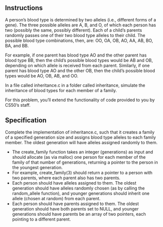 ## Instructions

A person’s blood type is determined by two alleles (i.e., different forms of a gene). The three possible alleles are A, B, and O, of which each person has two (possibly the same, possibly different). Each of a child’s parents randomly passes one of their two blood type alleles to their child. The possible blood type combinations, then, are: OO, OA, OB, AO, AA, AB, BO, BA, and BB.

For example, if one parent has blood type AO and the other parent has blood type BB, then the child’s possible blood types would be AB and OB, depending on which allele is received from each parent. Similarly, if one parent has blood type AO and the other OB, then the child’s possible blood types would be AO, OB, AB, and OO.

In a file called inheritance.c in a folder called inheritance, simulate the inheritance of blood types for each member of a family.

For this problem, you’ll extend the functionality of code provided to you by CS50’s staff.


## Specification

Complete the implementation of inheritance.c, such that it creates a family of a specified generation size and assigns blood type alleles to each family member. The oldest generation will have alleles assigned randomly to them.

- The create_family function takes an integer (generations) as input and should allocate (as via malloc) one person for each member of the family of that number of generations, returning a pointer to the person in the youngest generation.
- For example, create_family(3) should return a pointer to a person with two parents, where each parent also has two parents.
- Each person should have alleles assigned to them. The oldest generation should have alleles randomly chosen (as by calling the random_allele function), and younger generations should inherit one allele (chosen at random) from each parent.
- Each person should have parents assigned to them. The oldest generation should have both parents set to NULL, and younger generations should have parents be an array of two pointers, each pointing to a different parent.
